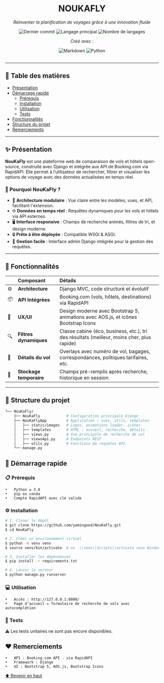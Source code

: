 <div id="top">

<!-- EN-TÊTE STYLE : CLASSIQUE -->
<div align="center">

# NOUKAFLY

<em>Réinventer la planification de voyages grâce à une innovation fluide</em>

<!-- BADGES -->
<img src="https://img.shields.io/github/last-commit/yamingood/NouKaFly?style=flat&logo=git&logoColor=white&color=0080ff" alt="Dernier commit">
<img src="https://img.shields.io/github/languages/top/yamingood/NouKaFly?style=flat&color=0080ff" alt="Langage principal">
<img src="https://img.shields.io/github/languages/count/yamingood/NouKaFly?style=flat&color=0080ff" alt="Nombre de langages">

<em>Créé avec :</em>

<img src="https://img.shields.io/badge/Markdown-000000.svg?style=flat&logo=Markdown&logoColor=white" alt="Markdown">
<img src="https://img.shields.io/badge/Python-3776AB.svg?style=flat&logo=Python&logoColor=white" alt="Python">

</div>
<br>

---

## 📄 Table des matières

- [Présentation](#-présentation)
- [Démarrage rapide](#-démarrage-rapide)
    - [Prérequis](#-prérequis)
    - [Installation](#-installation)
    - [Utilisation](#-utilisation)
    - [Tests](#-tests)
- [Fonctionnalités](#-fonctionnalités)
- [Structure du projet](#-structure-du-projet)
- [Remerciements](#-remerciements)

---

## ✨ Présentation

**NouKaFly** est une plateforme web de comparaison de vols et hôtels open-source, construite avec Django et intégrée aux API de Booking.com via RapidAPI. Elle permet à l’utilisateur de rechercher, filtrer et visualiser les options de voyage avec des données actualisées en temps réel.

### 🧠 Pourquoi NouKaFly ?

- 🔧 **Architecture modulaire** : Vue claire entre les modèles, vues, et API, facilitant l'extension.
- 🌐 **Données en temps réel** : Requêtes dynamiques pour les vols et hôtels via API externes.
- 🖥️ **Interface responsive** : Champs de recherche animés, filtres de tri, et design moderne.
- 🔒 **Prête à être déployée** : Compatible WSGI & ASGI.
- 🧭 **Gestion facile** : Interface admin Django intégrée pour la gestion des requêtes.

---

## 📌 Fonctionnalités

|      | Composant       | Détails                                                                                     |
| :--- | :-------------- | :------------------------------------------------------------------------------------------ |
| ⚙️  | **Architecture**  | Django MVC, code structuré et évolutif                                                     |
| 📦 | **API Intégrées** | Booking.com (vols, hôtels, destinations) via RapidAPI                                     |
| 🎨 | **UX/UI**         | Design moderne avec Bootstrap 5, animations avec AOS.js, et icônes Bootstrap Icons         |
| 🔍 | **Filtres dynamiques** | Classe cabine (éco, business, etc.), tri des résultats (meilleur, moins cher, plus rapide) |
| 🧳 | **Détails du vol** | Overlays avec numéro de vol, bagages, correspondances, politiques tarifaires, etc.         |
| 💾 | **Stockage temporaire** | Champs pré-remplis après recherche, historique en session                               |

---

## 📁 Structure du projet

```sh
└── NouKaFly/
    ├── NouKaFly            # Configuration principale Django
    ├── NouKaFlyApp         # Application : vues, utils, templates
    │   ├── static/images   # Logos, animations loader, icônes
    │   ├── templates       # HTML : accueil, recherche, détails
    │   ├── views.py        # Vue principale de recherche de vol
    │   ├── viewsApi.py     # Endpoints REST
    │   ├── utils.py        # Fonctions de requêtes API
    └── manage.py

```
## 🚀 Démarrage rapide

### 📋 Prérequis
	•	Python ≥ 3.8
	•	pip ou conda
	•	Compte RapidAPI avec clé valide

### ⚙️ Installation
```sh
# 1. Cloner le dépôt
$ git clone https://github.com/yamingood/NouKaFly.git
$ cd NouKaFly

# 2. Créer un environnement virtuel
$ python -m venv venv
$ source venv/bin/activate  # ou .\\venv\\Scripts\\activate sous Windows

# 3. Installer les dépendances
$ pip install -r requirements.txt

# 4. Lancer le serveur
$ python manage.py runserver
```

### 💻 Utilisation
	•	Accès : http://127.0.0.1:8000/
	•	Page d’accueil = formulaire de recherche de vols avec autocomplétion

### 🧪 Tests

⚠️ Les tests unitaires ne sont pas encore disponibles.

## ❤️ Remerciements
	•	API : Booking.com API - via RapidAPI
	•	Framework : Django
	•	UI : Bootstrap 5, AOS.js, Bootstrap Icons

<div align="left"><a href="#top">⬆ Revenir en haut</a></div>

